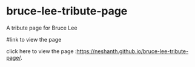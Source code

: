 # bruce-lee-tribute-page
A tribute page for Bruce Lee

#link to view the page

click here to view the page :https://neshanth.github.io/bruce-lee-tribute-page/.
